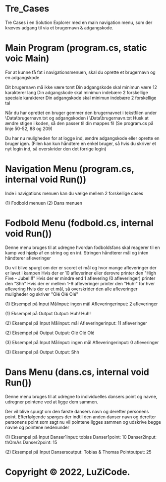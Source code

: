 # Tre_Cases 
Tre Cases i en Solution Explorer med en main navigation menu, som der kræves adgang til via et brugernavn & adgangskode.

# Main Program (program.cs, static voic Main)
For at kunne få fat i navigationsmenuen, skal du oprette et brugernavn og en adgangskode

Dit brugernavn må ikke være tomt
Din adgangskode skal minimun være 12 karakterer lang
Din adgangskode skal minimun indebære 2 forskellige speciale karakterer
Din adgangskode skal minimun indebære 2 forskellige tal

Når du har oprettet en bruger gemmer den brugernavnet i tekstfilen under \Data\brugernavn.txt og adgangskoden i \Data\brugernavn.txt
Husk at ændre stigen i koden, så den passer til din mappes fil (Se program.cs på linje 50-52, 88 og 209)

Du har nu muligheden for at logge ind, ændre adgangskode eller oprette en bruger igen. (Filen kan kun håndtere en enkel bruger, så hvis du skriver et nyt login ind, så overskrider den det forrige login) 

# Navigation Menu (program.cs, internal void Run())
Inde i navigations menuen kan du vælge mellem 2 forskellige cases

(1) Fodbold menuen
(2) Dans menuen

# Fodbold Menu (fodbold.cs, internal void Run())
Denne menu bruges til at udregne hvordan fodboldsfans skal reagerer til en kamp ved hjælp af en string og en int. Stringen håndterer mål og inten håndterer afleveringer

Du vil blive spurgt om der er scoret et mål og hvor mange afleveringer der er lavet i kampen
Hvis der er 10 afleveriner eller derovre printer den "High Five - Jubel!!!"
Hvis der er mindre end 1 aflevering (0 afleveringer) printer den "Shh"
Hvis der er mellem 1-9 afleveringer printer den "Huh!" for hver aflevering
Hvis der er et mål, så overskrider den alle afleveringer muligheder og skriver "Olé Olé Olé"

(1) Eksempel på Input
Målinput: ingen mål
Afleveringerinput: 2 afleveringer

(1) Eksempel på Output
Output: Huh! Huh!

(2) Eksempel på Input
Målinput: mål
Afleveringerinput: 11 afleveringer

(2) Eksempel på Output
Output: Olé Olé Olé

(3) Eksempel på Input
Målinput: ingen mål
Afleveringerinput: 0 afleveringer

(3) Eksempel på Output
Output: Shh

# Dans Menu (dans.cs, internal void Run())
Denne menu bruges til at udregne to individuelles dansers point og navne, udregner pointene ved at ligge dem sammen.

Der vil blive spurgt om den første dansers navn og derefter personens point.
Efterfølgende spørges der indtil den anden danser navn og derefter personens point
som sagt nu vil pointene ligges sammen og udskrive begge navne og pointene nedenunder

(1) Eksempel på Input
Danser1input: tobias
Danser1point: 10 
Danser2input: thOmAs
Danser2point: 15

(2) Eksempel på Input
Dansersoutput: Tobias & Thomas
Pointoutput: 25


# Copyright © 2022, LuZiCode.
